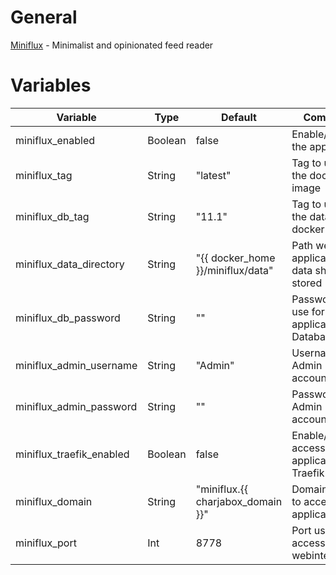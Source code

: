 # General
[Miniflux](https://miniflux.app/) - Minimalist and opinionated feed reader

# Variables

| Variable                 | Type    | Default                           | Comment                                          |
|--------------------------|---------|-----------------------------------|--------------------------------------------------|
| miniflux_enabled         | Boolean | false                             | Enable/Disable the application                   |
| miniflux_tag             | String  | "latest"                          | Tag to use for the docker image                  |
| miniflux_db_tag          | String  | "11.1"                            | Tag to use for the database docker image         |
| miniflux_data_directory  | String  | "{{ docker_home }}/miniflux/data" | Path were application data should be stored      |
| miniflux_db_password     | String  | ""                                | Password to use for application Database         |
| miniflux_admin_username  | String  | "Admin"                           | Username for Admin account                       |
| miniflux_admin_password  | String  | ""                                | Password for Admin account                       |
| miniflux_traefik_enabled | Boolean | false                             | Enable/Disable access to application via Traefik |
| miniflux_domain          | String  | "miniflux.{{ charjabox_domain }}" | Domain used to access the application            |
| miniflux_port            | Int     | 8778                              | Port used to access the webinterface             |
